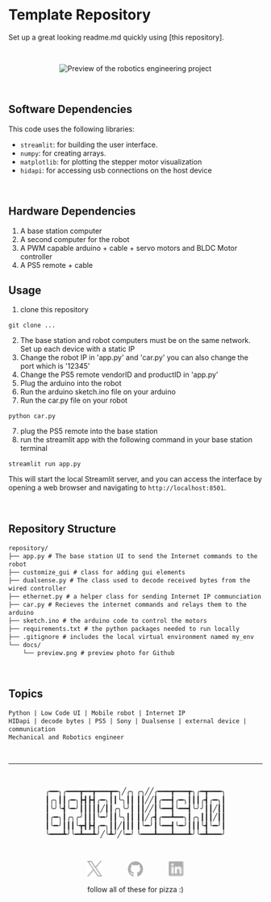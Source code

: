 
# Template Repository
Set up a great looking readme.md quickly using [this repository].

&nbsp;

<div align="center"><img src="docs/preview.gif" width="800" alt="Preview of the robotics engineering project"></div>

&nbsp;

## Software Dependencies

This code uses the following libraries:
- `streamlit`: for building the user interface.
- `numpy`: for creating arrays.
- `matplotlib`: for plotting the stepper motor visualization
- `hidapi`: for accessing usb connections on the host device

&nbsp;

## Hardware Dependencies
1. A base station computer
2. A second computer for the robot
3. A PWM capable arduino + cable + servo motors and BLDC Motor controller
4. A PS5 remote + cable

## Usage
1. clone this repository
```
git clone ...
```
2. The base station and robot computers must be on the same network. Set up each device with a static IP
2. Change the robot IP in 'app.py' and 'car.py' you can also change the port which is '12345'
3. Change the PS5 remote vendorID and productID in 'app.py'
4. Plug the arduino into the robot
5. Run the arduino sketch.ino file on your arduino
6. Run the car.py file on your robot 
```
python car.py
```
7. plug the PS5 remote into the base station
8. run the streamlit app with the following command in your base station terminal
```
streamlit run app.py
```

This will start the local Streamlit server, and you can access the interface by opening a web browser and navigating to `http://localhost:8501`.

&nbsp;

## Repository Structure
```
repository/
├── app.py # The base station UI to send the Internet commands to the robot
├── customize_gui # class for adding gui elements
├── dualsense.py # The class used to decode received bytes from the wired controller
├── ethernet.py # a helper class for sending Internet IP communciation
├── car.py # Recieves the internet commands and relays them to the arduino
├── sketch.ino # the arduino code to control the motors
├── requirements.txt # the python packages needed to run locally
├── .gitignore # includes the local virtual environment named my_env
└── docs/
    └── preview.png # preview photo for Github
```

&nbsp;

## Topics 
```
Python | Low Code UI | Mobile robot | Internet IP 
HIDapi | decode bytes | PS5 | Sony | Dualsense | external device | communication 
Mechanical and Robotics engineer
```
&nbsp;

<hr>

&nbsp;

<div align="center">



╭━━╮╭━━━┳━━┳━━━┳━╮╱╭╮        ╭╮╱╱╭━━━┳━━━┳╮╭━┳━━━╮
┃╭╮┃┃╭━╮┣┫┣┫╭━╮┃┃╰╮┃┃        ┃┃╱╱┃╭━━┫╭━╮┃┃┃╭┫╭━╮┃
┃╰╯╰┫╰━╯┃┃┃┃┃╱┃┃╭╮╰╯┃        ┃┃╱╱┃╰━━┫╰━━┫╰╯╯┃┃╱┃┃
┃╭━╮┃╭╮╭╯┃┃┃╰━╯┃┃╰╮┃┃        ┃┃╱╭┫╭━━┻━━╮┃╭╮┃┃┃╱┃┃
┃╰━╯┃┃┃╰┳┫┣┫╭━╮┃┃╱┃┃┃        ┃╰━╯┃╰━━┫╰━╯┃┃┃╰┫╰━╯┃
╰━━━┻╯╰━┻━━┻╯╱╰┻╯╱╰━╯        ╰━━━┻━━━┻━━━┻╯╰━┻━━━╯
  


&nbsp;


<a href="https://twitter.com/BrianJosephLeko"><img src="https://raw.githubusercontent.com/BrianLesko/BrianLesko/main/.socials/svg-grey/x.svg" width="30" alt="X Logo"></a> &nbsp; &nbsp; &nbsp; &nbsp; &nbsp; &nbsp; <a href="https://github.com/BrianLesko"><img src="https://github.com/BrianLesko/BrianLesko/blob/main/.socials/svg-grey/github.svg" width="30" alt="GitHub"></a> &nbsp; &nbsp; &nbsp; &nbsp; &nbsp; &nbsp; <a href="https://www.linkedin.com/in/brianlesko/"><img src="https://raw.githubusercontent.com/BrianLesko/BrianLesko/main/.socials/svg-grey/linkedin.svg" width="30" alt="LinkedIn"></a>

follow all of these for pizza :)

</div>


&nbsp;


